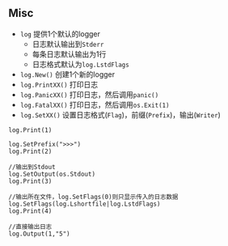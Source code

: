 ## Misc
- `log` 提供1个默认的logger
    - 日志默认输出到`Stderr`
    - 每条日志默认输出为1行
    - 日志格式默认为`log.LstdFlags`
- `log.New()`     创建1个新的logger
- `log.PrintXX()` 打印日志
- `log.PanicXX()` 打印日志，然后调用`panic()`
- `log.FatalXX()` 打印日志，然后调用`os.Exit(1)`
- `log.SetXX()`   设置日志格式(`Flag`)，前缀(`Prefix`)，输出(`Writer`)
```
log.Print(1)

log.SetPrefix(">>>")
log.Print(2)

//输出到Stdout
log.SetOutput(os.Stdout)
log.Print(3)

//输出所在文件，log.SetFlags(0)则只显示传入的日志数据
log.SetFlags(log.Lshortfile|log.LstdFlags)
log.Print(4)

//直接输出日志
log.Output(1,"5")
```